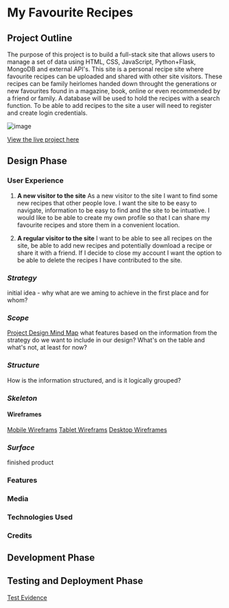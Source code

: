 # My Favourite Recipes

## Project Outline
The purpose of this project is to build a full-stack site that allows users to manage a set of data using HTML, CSS, JavaScript, Python+Flask, MongoDB and external API's. This site is a personal recipe site where favourite recipes can be uploaded and shared with other site visitors. These recipes can be family heirlomes handed down throught the generations or new favourites found in a magazine, book, online or even recommended by a friend or family. A database will be used to hold the recipes with a search function. To be able to add recipes to the site a user will need to register and create login credentials.

 ![image](https://github.com/SiobhanBaines/MS3-My-Favourite-Recipes/ami_responsivedesign.png)

[View the live project here](https://siobhanbaines.github.io/MS3-My-Favourite-Recipes/)
## Design Phase
### User Experience
1. **A new visitor to the site**
As a new visitor to the site I want to find some new recipes that other people love. I want the site to be easy to navigate, information to be easy to find and the site to be intuative. I would like to be able to create my own profile so that I can share my favourite recipes and store them in a convenient location.

2. **A regular visitor to the site**
I want to be able to see all recipes on the site, be able to add new recipes and potentially download a recipe or share it with a friend. If I decide to close my account I want the option to be able to delete the recipes I have contributed to the site.

### *Strategy*
initial idea - why
what are we aming to achieve in the first place and for whom?

### *Scope*
[Project Design Mind Map]()
what features based on the information from the strategy do we want to include in our design?
What's on the table and what's not, at least for now?

### *Structure*
How is the information structured, and is it logically grouped?

### *Skeleton*
#### Wireframes
[Mobile Wireframs]()
[Tablet Wireframs]()
[Desktop Wireframes]()
### *Surface*
finished product
### Features

### Media

### Technologies Used

### Credits


## Development Phase


## Testing and Deployment Phase

[Test Evidence]()

